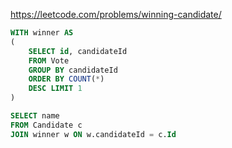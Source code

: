 https://leetcode.com/problems/winning-candidate/

```sql
WITH winner AS
(
    SELECT id, candidateId
    FROM Vote
    GROUP BY candidateId
    ORDER BY COUNT(*)
    DESC LIMIT 1
)

SELECT name
FROM Candidate c
JOIN winner w ON w.candidateId = c.Id
```
